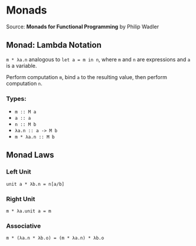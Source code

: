 # Monads

Source: **Monads for Functional Programming** by Philip Wadler

## Monad: Lambda Notation

`m * λa.n` analogous to `let a = m in n`, where `m` and `n` are expressions and `a` is a variable.

Perform computation `m`, bind `a` to the resulting value, then perform computation `n`.

### Types:

- `m :: M a`
- `a :: a`
- `n :: M b`
- `λa.n :: a -> M b`
- `m * λa.n :: M b`

## Monad Laws

### Left Unit

`unit a * λb.n = n[a/b]`

### Right Unit

`m * λa.unit a = m`

### Associative

`m * (λa.n * λb.o) = (m * λa.n) * λb.o`
